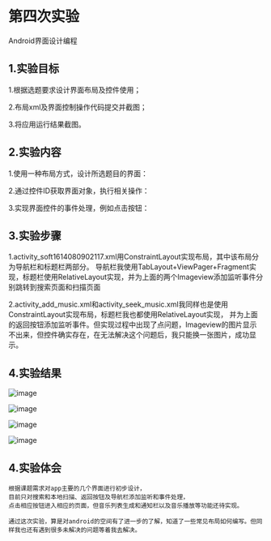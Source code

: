 # 第四次实验

Android界面设计编程

## 1.实验目标

1.根据选题要求设计界面布局及控件使用；

2.布局xml及界面控制操作代码提交并截图；

3.将应用运行结果截图。

## 2.实验内容

1.使用一种布局方式，设计所选题目的界面：

2.通过控件ID获取界面对象，执行相关操作：

3.实现界面控件的事件处理，例如点击按钮：

## 3.实验步骤

1.activity_soft1614080902117.xml用ConstraintLayout实现布局，其中该布局分为导航栏和标题栏两部分。
导航栏我使用TabLayout+ViewPager+Fragment实现，标题栏使用RelativeLayout实现，并为上面的两个Imageview添加监听事件分别跳转到搜索页面和扫描页面

2.activity_add_music.xml和activity_seek_music.xml我同样也是使用ConstraintLayout实现布局，标题栏我也都使用RelativeLayout实现，
并为上面的返回按钮添加监听事件。但实现过程中出现了点问题，Imageview的图片显示不出来，但控件确实存在，在无法解决这个问题后，我只能换一张图片，成功显示。

## 4.实验结果

![image](https://github.com/linkzw/android-labs-2018/blob/master/soft1614080902125/p3.png)

![image](https://github.com/linkzw/android-labs-2018/blob/master/soft1614080902125/p4.png)

![image](https://github.com/linkzw/android-labs-2018/blob/master/soft1614080902125/p5.png)

![image](https://github.com/linkzw/android-labs-2018/blob/master/soft1614080902125/p6.png)

## 4.实验体会
    根据课题需求对app主要的几个界面进行初步设计，
    目前只对搜索和本地扫描、返回按钮及导航栏添加监听和事件处理，
    点击相应按钮进入相应的页面，但音乐列表生成和通知栏以及音乐播放等功能还待实现。
    
    通过这次实验，算是对android的空间有了进一步的了解，知道了一些常见布局如何编写。但同样我也还有遇到很多未解决的问题等着我去解决。
